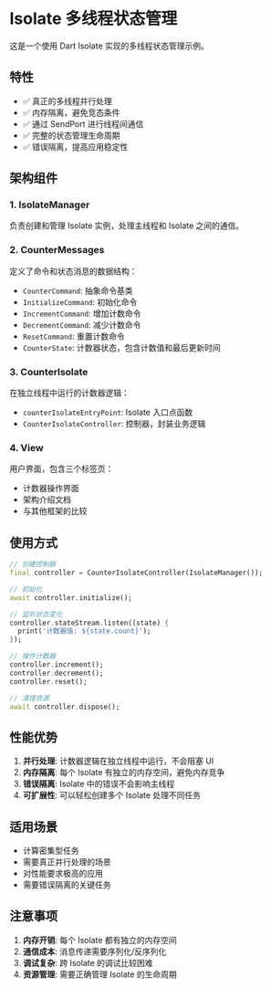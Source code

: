 # Isolate 多线程状态管理

这是一个使用 Dart Isolate 实现的多线程状态管理示例。

## 特性

- ✅ 真正的多线程并行处理
- ✅ 内存隔离，避免竞态条件
- ✅ 通过 SendPort 进行线程间通信
- ✅ 完整的状态管理生命周期
- ✅ 错误隔离，提高应用稳定性

## 架构组件

### 1. IsolateManager
负责创建和管理 Isolate 实例，处理主线程和 Isolate 之间的通信。

### 2. CounterMessages
定义了命令和状态消息的数据结构：
- `CounterCommand`: 抽象命令基类
- `InitializeCommand`: 初始化命令
- `IncrementCommand`: 增加计数命令
- `DecrementCommand`: 减少计数命令
- `ResetCommand`: 重置计数命令
- `CounterState`: 计数器状态，包含计数值和最后更新时间

### 3. CounterIsolate
在独立线程中运行的计数器逻辑：
- `counterIsolateEntryPoint`: Isolate 入口点函数
- `CounterIsolateController`: 控制器，封装业务逻辑

### 4. View
用户界面，包含三个标签页：
- 计数器操作界面
- 架构介绍文档
- 与其他框架的比较

## 使用方式

```dart
// 创建控制器
final controller = CounterIsolateController(IsolateManager());

// 初始化
await controller.initialize();

// 监听状态变化
controller.stateStream.listen((state) {
  print('计数器值: ${state.count}');
});

// 操作计数器
controller.increment();
controller.decrement();
controller.reset();

// 清理资源
await controller.dispose();
```

## 性能优势

1. **并行处理**: 计数器逻辑在独立线程中运行，不会阻塞 UI
2. **内存隔离**: 每个 Isolate 有独立的内存空间，避免内存竞争
3. **错误隔离**: Isolate 中的错误不会影响主线程
4. **可扩展性**: 可以轻松创建多个 Isolate 处理不同任务

## 适用场景

- 计算密集型任务
- 需要真正并行处理的场景
- 对性能要求极高的应用
- 需要错误隔离的关键任务

## 注意事项

1. **内存开销**: 每个 Isolate 都有独立的内存空间
2. **通信成本**: 消息传递需要序列化/反序列化
3. **调试复杂**: 跨 Isolate 的调试比较困难
4. **资源管理**: 需要正确管理 Isolate 的生命周期 